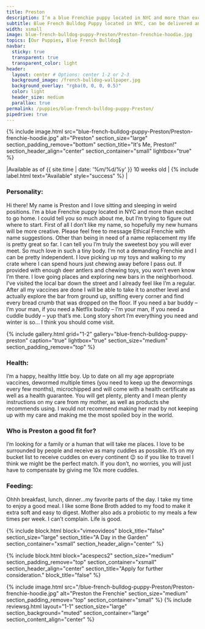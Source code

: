 ```yaml
---
title: Preston
description: I’m a blue Frenchie puppy located in NYC and more than excited to go home. I could tell you so much about me, but I’m trying to figure out where to start.
subtitle: Blue French Bulldog Puppy located in NYC, can be delivered anywhere in the US
width: xsmall
image: blue-french-bulldog-puppy-Preston/Preston-frenchie-hoodie.jpg
topics: [Our Puppies, Blue French Bulldog]
navbar:
  sticky: true
  transparent: true
  transparent_color: light
header:
  layout: center # Options: center 1-2 or 2-3
  background_image: /french-bulldog-wallpaper.jpg
  background_overlay: "rgba(0, 0, 0, 0.5)"
  color: light
  header_size: medium
  parallax: true
permalink: /puppies/blue-french-bulldog-puppy-Preston/
pipedrive: true
---
```


  {% include image.html 
	src="blue-french-bulldog-puppy-Preston/Preston-frenchie-hoodie.jpg"
  alt="Preston"
  section_size="large"
  section_padding_remove="bottom"
  section_title="It's Me, Preston!"
  section_header_align="center"
  section_container="small"
  lightbox="true"
%}


|Available as of {{ site.time | date: '%m/%d/%y' }} 10 weeks old | {% include label.html text="Available" style="success" %} |


### Personality: 
Hi there! My name is Preston and I love sitting and sleeping in weird positions. I’m a blue Frenchie puppy located in NYC and more than excited to go home. I could tell you so much about me, but I’m trying to figure out where to start. First of all I don’t like my name, so hopefully my new humans will be more creative. Please feel free to message Ethical Frenchie with name suggestions. 
Other than being in need of a name replacement my life is pretty great so far. I can tell you I’m truly the sweetest boy you will ever meet. So much love in such a tiny body. I’m not a demanding Frenchie and I can be pretty independent. I love picking up my toys and walking to my crate where I can spend hours just chewing away before I pass out. If provided with enough deer antlers and chewing toys, you won’t even know I’m there. 
I love going places and exploring new bars in the neighborhood. I’ve visited the local bar down the street and I already feel like I’m a regular. After all my vaccines are done I will be able to take it to another level and actually explore the bar from ground up, sniffing every corner and find every bread crumb that was dropped on the floor. 
If you need a bar buddy – I’m your man, if you need a Netflix buddy – I’m your man, If you need a cuddle buddy – yup that’s me. Long story short I’m everything you need and winter is so… I think you should come visit.


{% include gallery.html 
	grid="1-2"
	gallery="blue-french-bulldog-puppy-preston"
	caption="true"
	lightbox="true"
  section_size="medium"
  section_padding_remove="top"
%}

### Health:
I’m a happy, healthy little boy. Up to date on all my age appropriate vaccines, dewormed multiple times (you need to keep up the dewormings every few months), microchipped and will come with a health certificate as well as a health guarantee. 
You will get plenty, plenty and I mean plenty instructions on my care from my mother, as well as products she recommends using. I would not recommend making her mad by not keeping up with my care and making me the most spoiled boy in the world. 


### Who is Preston a good fit for?
I’m looking for a family or a human that will take me places. I love to be surrounded by people and receive as many cuddles as possible. It’s on my bucket list to receive cuddles on every continent 😉 so if you like to travel I think we might be the perfect match. If you don’t, no worries, you will just have to compensate by giving me 10x more cuddles. 
 
### Feeding:
Ohhh breakfast, lunch, dinner…my favorite parts of the day. I take my time to enjoy a good meal. I like some Bone Broth added to my food to make it extra soft and easy to digest. Mother also ads a probiotic to my meals a few times per week. I can’t complain. Life is good. 

{% include block.html 
  block="vimeovideos"
  block_title="false"
  section_size="large"
  section_title="A Day in the Garden" 
  section_container="xsmall"
  section_header_align="center"
%}

{% include block.html 
  block="acespecs2"
  section_size="medium"
  section_padding_remove="top"
  section_container="xsmall"
  section_header_align="center"
  section_title="Apply for further consideration."
  block_title="false"
%}

{% include image.html 
	src="/blue-french-bulldog-puppy-Preston/Preston-frenchie-hoodie.jpg"
  alt="Preston the Frenchie"
  section_size="medium"
  section_padding_remove="top"
  section_container="small"
%}
{% include reviewsg.html 
   layout="1-1"
  section_size="large"
  section_background="muted"
  section_container="large"
  section_content_align="center"
%}